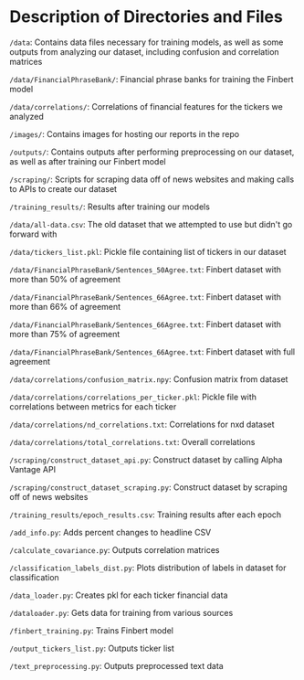 # Description of Directories and Files
```/data```: Contains data files necessary for training models, as well as some outputs from analyzing our dataset, including confusion and correlation matrices

```/data/FinancialPhraseBank/```: Financial phrase banks for training the Finbert model

```/data/correlations/```: Correlations of financial features for the tickers we analyzed

```/images/```: Contains images for hosting our reports in the repo

```/outputs/```: Contains outputs after performing preprocessing on our dataset, as well as after training our Finbert model

```/scraping/```: Scripts for scraping data off of news websites and making calls to APIs to create our dataset

```/training_results/```: Results after training our models

```/data/all-data.csv```: The old dataset that we attempted to use but didn't go forward with

```/data/tickers_list.pkl```: Pickle file containing list of tickers in our dataset

```/data/FinancialPhraseBank/Sentences_50Agree.txt```: Finbert dataset with more than 50% of agreement

```/data/FinancialPhraseBank/Sentences_66Agree.txt```: Finbert dataset with more than 66% of agreement

```/data/FinancialPhraseBank/Sentences_66Agree.txt```: Finbert dataset with more than 75% of agreement

```/data/FinancialPhraseBank/Sentences_66Agree.txt```: Finbert dataset with full agreement

```/data/correlations/confusion_matrix.npy```: Confusion matrix from dataset

```/data/correlations/correlations_per_ticker.pkl```: Pickle file with correlations between metrics for each ticker

```/data/correlations/nd_correlations.txt```: Correlations for nxd dataset

```/data/correlations/total_correlations.txt```: Overall correlations

```/scraping/construct_dataset_api.py```: Construct dataset by calling Alpha Vantage API

```/scraping/construct_dataset_scraping.py```: Construct dataset by scraping off of news websites

```/training_results/epoch_results.csv```: Training results after each epoch

```/add_info.py```: Adds percent changes to headline CSV

```/calculate_covariance.py```: Outputs correlation matrices

```/classification_labels_dist.py```: Plots distribution of labels in dataset for classification

```/data_loader.py```: Creates pkl for each ticker financial data

```/dataloader.py```: Gets data for training from various sources

```/finbert_training.py```: Trains Finbert model

```/output_tickers_list.py```: Outputs ticker list

```/text_preprocessing.py```: Outputs preprocessed text data
